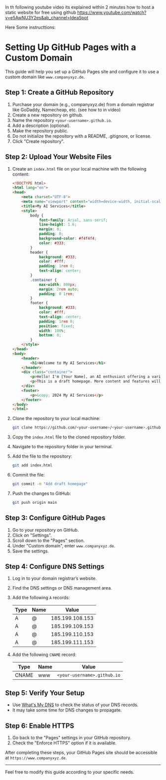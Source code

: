 In th following youtube video its explained within 2 minutes how to host a static website for free using github
https://www.youtube.com/watch?v=e5AwNU3Y2es&ab_channel=IdeaSpot

Here Some instructtions:

# Setting Up GitHub Pages with a Custom Domain

This guide will help you set up a GitHub Pages site and configure it to use a custom domain like `www.companyxyz.de`.

## Step 1: Create a GitHub Repository

1. Purchase your domain (e.g., companyxyz.de) from a domain registrar like GoDaddy, Namecheap, etc. (see how to in video)
2. Create a new repository on github.
3. Name the repository `<your-username>.github.io`.
4. Add a description (optional).
5. Make the repository public.
6. Do not initialize the repository with a README, .gitignore, or license.
7. Click "Create repository".

## Step 2: Upload Your Website Files

1. Create an `index.html` file on your local machine with the following content:

    ```html
    <!DOCTYPE html>
    <html lang="en">
    <head>
        <meta charset="UTF-8">
        <meta name="viewport" content="width=device-width, initial-scale=1.0">
        <title>My AI Services</title>
        <style>
            body {
                font-family: Arial, sans-serif;
                line-height: 1.6;
                margin: 0;
                padding: 0;
                background-color: #f4f4f4;
                color: #333;
            }
            header {
                background: #333;
                color: #fff;
                padding: 1rem 0;
                text-align: center;
            }
            .container {
                max-width: 800px;
                margin: 2rem auto;
                padding: 0 1rem;
            }
            footer {
                background: #333;
                color: #fff;
                text-align: center;
                padding: 1rem 0;
                position: fixed;
                width: 100%;
                bottom: 0;
            }
        </style>
    </head>
    <body>
        <header>
            <h1>Welcome to My AI Services</h1>
        </header>
        <div class="container">
            <p>Hello! I'm [Your Name], an AI enthusiast offering a variety of services in artificial intelligence.</p>
            <p>This is a draft homepage. More content and features will be added soon.</p>
        </div>
        <footer>
            <p>&copy; 2024 My AI Services</p>
        </footer>
    </body>
    </html>
    ```

2. Clone the repository to your local machine:
    ```sh
    git clone https://github.com/<your-username>/<your-username>.github.io.git
    ```

3. Copy the `index.html` file to the cloned repository folder.

4. Navigate to the repository folder in your terminal.

5. Add the file to the repository:
    ```sh
    git add index.html
    ```

6. Commit the file:
    ```sh
    git commit -m "Add draft homepage"
    ```

7. Push the changes to GitHub:
    ```sh
    git push origin main
    ```

## Step 3: Configure GitHub Pages

1. Go to your repository on GitHub.
2. Click on "Settings".
3. Scroll down to the "Pages" section.
4. Under "Custom domain", enter `www.companyxyz.de`.
5. Save the settings.

## Step 4: Configure DNS Settings

1. Log in to your domain registrar’s website.
2. Find the DNS settings or DNS management area.
3. Add the following `A` records:

    | Type | Name | Value             |
    |------|------|-------------------|
    | A    | @    | 185.199.108.153   |
    | A    | @    | 185.199.109.153   |
    | A    | @    | 185.199.110.153   |
    | A    | @    | 185.199.111.153   |

4. Add the following `CNAME` record:

    | Type  | Name | Value                         |
    |-------|------|-------------------------------|
    | CNAME | www  | `<your-username>.github.io`   |

## Step 5: Verify Your Setup

- Use [What's My DNS](https://www.whatsmydns.net/) to check the status of your DNS records.
- It may take some time for DNS changes to propagate.

## Step 6: Enable HTTPS

1. Go back to the "Pages" settings in your GitHub repository.
2. Check the "Enforce HTTPS" option if it is available.

After completing these steps, your GitHub Pages site should be accessible at `https://www.companyxyz.de`.

---

Feel free to modify this guide according to your specific needs.
